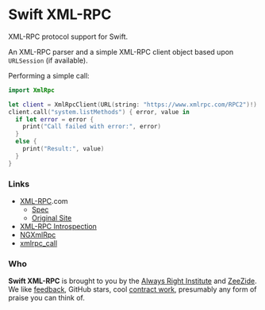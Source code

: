 # Swift XML-RPC

XML-RPC protocol support for Swift.

An XML-RPC parser and a simple XML-RPC client object based upon `URLSession`
(if available).

Performing a simple call:
```swift
import XmlRpc

let client = XmlRpcClient(URL(string: "https://www.xmlrpc.com/RPC2")!)
client.call("system.listMethods") { error, value in
  if let error = error {
    print("Call failed with error:", error)
  }
  else {
    print("Result:", value)
  }
}
```

### Links

- [XML-RPC](http://xmlrpc.com).com
  - [Spec](http://xmlrpc.com/spec.md)
  - [Original Site](http://1998.xmlrpc.com)
- [XML-RPC Introspection](http://xmlrpc-c.sourceforge.net/introspection.html)
- [NGXmlRpc](http://svn.opengroupware.org/SOPE/trunk/sope-appserver/NGXmlRpc/)
- [xmlrpc_call](http://svn.opengroupware.org/SOPE/trunk/xmlrpc_call/)

### Who

**Swift XML-RPC** is brought to you by
the
[Always Right Institute](http://www.alwaysrightinstitute.com)
and
[ZeeZide](http://zeezide.de).
We like 
[feedback](https://twitter.com/ar_institute), 
GitHub stars, 
cool [contract work](http://zeezide.com/en/services/services.html),
presumably any form of praise you can think of.

